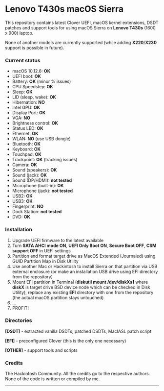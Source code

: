 # Lenovo T430s macOS Sierra

This repository contains latest Clover UEFI, macOS kernel extensions, DSDT patches and support tools for using macOS Sierra on **Lenovo T430s** (1600 х 900) laptop. 

None of another models are currently supported (while adding **X220**/**X230** support is possible in future).

### Current status

* macOS 10.12.6: **OK**
* UEFI boot: **OK**
* Battery: **OK** (minor % issues)
* CPU Speedstep: **OK**
* Sleep: **OK**
* LID (sleep, wake): **OK**
* Hibernation: **NO**
* Intel GPU: **OK**
* Display Port: **OK**
* VGA: **NO**
* Brightness control: **OK**
* Status LED: **OK**
* Ethernet: **OK**
* WLAN: **NO** (use USB dongle)
* Bluetooth: **OK**
* Keyboard: **OK**
* Touchpad: **OK**
* Trackpoint: **OK** (tracking issues)
* Camera: **OK**
* Sound (speakers): **OK**
* Sound (jack): **OK**
* Sound (DP/HDMI): **not tested**
* Microphone (built-in): **OK**
* Microphone (jack): **not tested**
* USB2: **OK**
* USB3: **OK**
* Fingerprint: **NO**
* Dock Station: **not tested**
* DVD: **OK**

### Installation

1. Upgrade UEFI firmware to the latest available
2. Turn **SATA AHCI mode ON**, **UEFI Only Boot ON**, **Secure Boot OFF**, **CSM support OFF** in UEFI settings
3. Partition and format target drive as MacOS Extended (Journaled) using GUID Partition Map in Disk Utility
4. Use another Mac or Hackintosh to install Sierra on that partition via USB external enclosure (or make an installation USB drive using EFI directory from the repository)
5. Mount EFI partition in Terminal (**diskutil mount /dev/diskXs1** where **diskX** is target drive BSD device node which can be checked in Disk Utility), replace any existing **EFI** directory with one from the repository (the actual macOS partition stays untouched)
6. ...
7. PROFIT!

### Directories

**[DSDT]** - extracted vanilla DSDTs, patched DSDTs, MacIASL patch script

**[EFI]** - preconfigured Clover (this is the only one necessary)

**[OTHER]** - support tools and scripts

### Credits

The Hackintosh Community. All the credits go to the respective authors. None of the code is written or compiled by me.

****